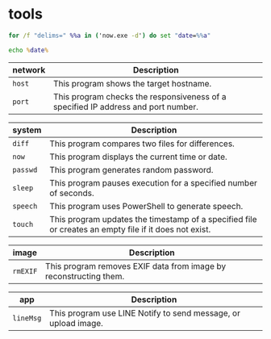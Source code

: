 # tools

``` cmd
for /f "delims=" %%a in ('now.exe -d') do set "date=%%a"

echo %date%
```

| network  | Description                                                                       |
|----------|-----------------------------------------------------------------------------------|
| `host`   | This program shows the target hostname.                                           |
| `port`   | This program checks the responsiveness of a specified IP address and port number. |


|  system  | Description                                                                                           |
|----------|-------------------------------------------------------------------------------------------------------|
| `diff`   | This program compares two files for differences.                                                      |
| `now`    | This program displays the current time or date.                                                       |
| `passwd` | This program generates random password.                                                               |
| `sleep`  | This program pauses execution for a specified number of seconds.                                      |
| `speech` | This program uses PowerShell to generate speech.                                                      |
| `touch`  | This program updates the timestamp of a specified file or creates an empty file if it does not exist. |

|  image   | Description                                                        |
|----------|--------------------------------------------------------------------|
| `rmEXIF` | This program removes EXIF data from image by reconstructing them.  |

|   app    | Description                                                        |
|----------|--------------------------------------------------------------------|
| `lineMsg`| This program use LINE Notify to send message, or upload image.     |